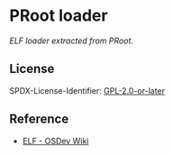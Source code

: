 # PRoot loader

_ELF loader extracted from PRoot._

## License

SPDX-License-Identifier: [GPL-2.0-or-later](https://spdx.org/licenses/GPL-2.0-or-later.html)

## Reference

- [ELF - OSDev Wiki](https://wiki.osdev.org/ELF)
